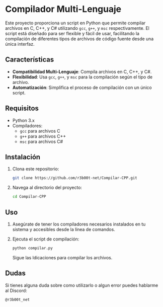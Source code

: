 # Compilador Multi-Lenguaje

Este proyecto proporciona un script en Python que permite compilar archivos en C, C++, y C# utilizando `gcc`, `g++`, y `msc` respectivamente. El script está diseñado para ser flexible y fácil de usar, facilitando la compilación de diferentes tipos de archivos de código fuente desde una única interfaz.

## Características

- **Compatibilidad Multi-Lenguaje**: Compila archivos en C, C++, y C#.
- **Flexibilidad**: Usa `gcc`, `g++`, y `msc` para la compilación según el tipo de archivo.
- **Automatización**: Simplifica el proceso de compilación con un único script.

## Requisitos

- Python 3.x
- Compiladores:
  - `gcc` para archivos C
  - `g++` para archivos C++
  - `msc` para archivos C#

## Instalación

1. Clona este repositorio:
    ```sh
    git clone https://github.com/r3b00t-net/Compilar-CPP.git
    ```
2. Navega al directorio del proyecto:
    ```sh
    cd Compilar-CPP
    ```

## Uso

1. Asegúrate de tener los compiladores necesarios instalados en tu sistema y accesibles desde la línea de comandos.
2. Ejecuta el script de compilación:
    ```sh
    python compilar.py
    ```

   Sigue las Idicaciones para compilar los archivos.

## Dudas
Si tienes alguna duda sobre como utilizarlo o algun error puedes hablarme al Discord:
```sh
@r3b00t_net
```
